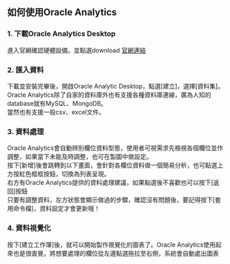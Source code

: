 ## 如何使用Oracle Analytics
### 1. 下載Oracle Analytics Desktop
進入官網確認硬體設備，並點選download
[官網連結](https://www.oracle.com/tw/solutions/business-analytics/analytics-desktop/oracle-analytics-desktop.html)
### 2. 匯入資料
下載並安裝完畢後，開啟Oracle Analytic Desktop，點選[建立]，選擇[資料集]。<br>
Oracle Analytics除了自家的資料庫外也有支援各種資料庫連線，廣為人知的database就有MySQL、MongoDB。<br>
當然也有支援一般csv、excel文件。
### 3. 資料處理
Oracle Analytics會自動辨別欄位資料型態，使用者可視需求先檢視各個欄位並作調整，如果當下未能及時調整，也可在製圖中做設定。<br>
按下[新增]後會跳轉到以下畫面，會針對各欄位資料做一個簡易分析，也可點選上方按紅色框框按鈕，切換為列表呈現。<br>
右方有Oracle Analytics提供的資料處理建議，如果點選後不喜歡也可以按下[返回]按鈕<br>
只要有調整資料，左方狀態會顯示做過的步驟，確認沒有問題後，要記得按下[套用命令檔]，資料設定才會更新哦！
### 4. 資料視覺化
按下[建立工作簿]後，就可以開始製作視覺化的圖表了。Oracle Analytics使用起來也是很直覺，將想要處理的欄位從左邊點選拖拉至右側，系統會自動處出圖表
